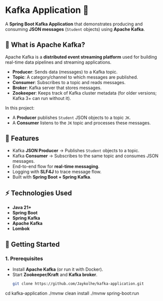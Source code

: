 # Kafka Application 🎯

A **Spring Boot Kafka Application** that demonstrates producing and consuming **JSON messages** (`Student` objects) using **Apache Kafka**.

## 📖 What is Apache Kafka?
Apache Kafka is a **distributed event streaming platform** used for building real-time data pipelines and streaming applications.  

- **Producer**: Sends data (messages) to a Kafka topic.  
- **Topic**: A category/channel to which messages are published.  
- **Consumer**: Subscribes to a topic and reads messages.  
- **Broker**: Kafka server that stores messages.  
- **Zookeeper**: Keeps track of Kafka cluster metadata (for older versions; Kafka 3+ can run without it).  

In this project:
- A **Producer** publishes `Student` JSON objects to a topic `JK`.  
- A **Consumer** listens to the `JK` topic and processes these messages.  

## 📌 Features
- Kafka **JSON Producer** → Publishes `Student` objects to a topic.  
- Kafka **Consumer** → Subscribes to the same topic and consumes JSON messages.  
- End-to-end flow for **real-time messaging**.  
- Logging with **SLF4J** to trace message flow.  
- Built with **Spring Boot + Spring Kafka**.

## ⚡ Technologies Used
- **Java 21+**
- **Spring Boot**
- **Spring Kafka**
- **Apache Kafka**
- **Lombok**

## 🚀 Getting Started

### 1. Prerequisites
- Install **Apache Kafka** (or run it with Docker).  
- Start **Zookeeper/Kraft** and **Kafka broker**.  
  ```bash
  git clone https://github.com/Jaykolhe/kafka-application.git
cd kafka-application
./mvnw clean install
./mvnw spring-boot:run
